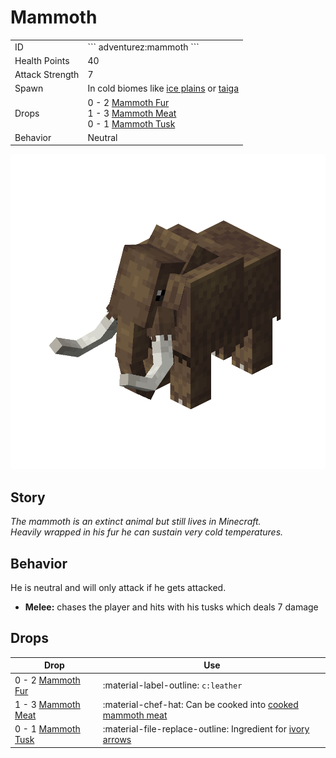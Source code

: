 # Mammoth
<div class="combi" markdown>
<div class="divthing">
<table class="tablething">
    <tbody>
        <tr>
            <td class="first-column">ID</td>
            <td class="second-column">
            ```
            adventurez:mammoth
            ```
            </td>
        </tr>
        <tr id="linear-top">
            <td class="first-column">Health Points</td>
            <td class="second-column">40</td>
        </tr>
        <tr id="linear-top">
            <td class="first-column">Attack Strength</td>
            <td class="second-column">7</td>
        </tr>
        <tr id="linear-top">
            <td class="first-column">Spawn</td>
            <td class="second-column">In cold biomes like <a href="https://minecraft-biomes.fandom.com/wiki/Ice_Plains" target="_blank">ice plains</a> or <a href="https://minecraft.fandom.com/de/wiki/Taiga" target="_blank">taiga</a></td>
        </tr>
        <tr id="linear-top">
            <td class="first-column">Drops</td>
            <td class="second-column">0 - 2 <a href="../../Items/Mammoth_Fur/">Mammoth Fur</a><br>1 - 3 <a href="../../Items/Mammoth_Meat/">Mammoth Meat</a><br>0 - 1 <a href="../../Items/Mammoth_Tusk/">Mammoth Tusk</a></td>
        </tr>
        <tr id="linear-top">
            <td class="first-column">Behavior</td>
            <td class="second-column">Neutral</td>
        </tr>
    </tbody>
</table>
</div>
<div>
<img src="../../../../assets/adventurez/entities/mammoth.png" loading="lazy" />
</div>
</div>

## Story

*The mammoth is an extinct animal but still lives in Minecraft.*  
*Heavily wrapped in his fur he can sustain very cold temperatures.*

## Behavior

He is neutral and will only attack if he gets attacked.

* **Melee:** chases the player and hits with his tusks which deals 7 damage

## Drops
| Drop | Use |
| --- | --- |
| 0 - 2 <a href="../../Items/Mammoth_Fur/">Mammoth Fur</a> | :material-label-outline: `c:leather` |
| 1 - 3 <a href="../../Items/Mammoth_Meat/">Mammoth Meat</a> | :material-chef-hat: Can be cooked into <a href="../../Items/Cooked_Mammoth_Meat/">cooked mammoth meat</a> |
| 0 - 1 <a href="../../Items/Mammoth_Tusk/">Mammoth Tusk</a> | :material-file-replace-outline: Ingredient for <a href="../../Items/Ivory_Arrow/">ivory arrows</a> |